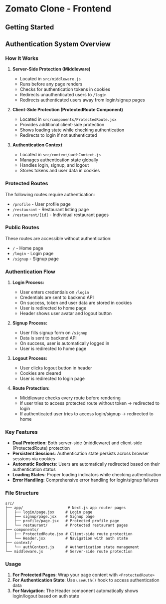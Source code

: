 # Zomato Clone - Frontend

## Getting Started

## Authentication System Overview

### How It Works

1. **Server-Side Protection (Middleware)**
   - Located in `src/middleware.js`
   - Runs before any page renders
   - Checks for authentication tokens in cookies
   - Redirects unauthenticated users to `/login`
   - Redirects authenticated users away from login/signup pages

2. **Client-Side Protection (ProtectedRoute Component)**
   - Located in `src/components/ProtectedRoute.jsx`
   - Provides additional client-side protection
   - Shows loading state while checking authentication
   - Redirects to login if not authenticated

3. **Authentication Context**
   - Located in `src/context/authContext.js`
   - Manages authentication state globally
   - Handles login, signup, and logout
   - Stores tokens and user data in cookies

### Protected Routes

The following routes require authentication:
- `/profile` - User profile page
- `/restaurant` - Restaurant listing page
- `/restaurant/[id]` - Individual restaurant pages

### Public Routes

These routes are accessible without authentication:
- `/` - Home page
- `/login` - Login page
- `/signup` - Signup page

### Authentication Flow

1. **Login Process:**
   - User enters credentials on `/login`
   - Credentials are sent to backend API
   - On success, token and user data are stored in cookies
   - User is redirected to home page
   - Header shows user avatar and logout button

2. **Signup Process:**
   - User fills signup form on `/signup`
   - Data is sent to backend API
   - On success, user is automatically logged in
   - User is redirected to home page

3. **Logout Process:**
   - User clicks logout button in header
   - Cookies are cleared
   - User is redirected to login page

4. **Route Protection:**
   - Middleware checks every route before rendering
   - If user tries to access protected route without token → redirected to login
   - If authenticated user tries to access login/signup → redirected to home

### Key Features

- **Dual Protection**: Both server-side (middleware) and client-side (ProtectedRoute) protection
- **Persistent Sessions**: Authentication state persists across browser sessions via cookies
- **Automatic Redirects**: Users are automatically redirected based on their authentication status
- **Loading States**: Proper loading indicators while checking authentication
- **Error Handling**: Comprehensive error handling for login/signup failures

### File Structure

```
src/
├── app/                    # Next.js app router pages
│   ├── login/page.jsx     # Login page
│   ├── signup/page.jsx    # Signup page
│   ├── profile/page.jsx   # Protected profile page
│   └── restaurant/        # Protected restaurant pages
├── components/
│   ├── ProtectedRoute.jsx # Client-side route protection
│   └── Header.jsx         # Navigation with auth state
├── context/
│   └── authContext.js     # Authentication state management
└── middleware.js          # Server-side route protection
```

### Usage

1. **For Protected Pages**: Wrap your page content with `<ProtectedRoute>`
2. **For Authentication State**: Use `useAuth()` hook to access authentication data
3. **For Navigation**: The Header component automatically shows login/logout based on auth state


